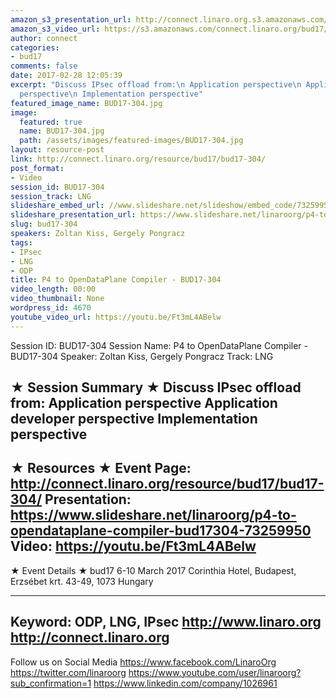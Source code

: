 ```yaml
---
amazon_s3_presentation_url: http://connect.linaro.org.s3.amazonaws.com/bud17/Presentations/P4%20to%20OpenDataPlane%20Compiler%20-%20BUD17-304.pptx
amazon_s3_video_url: https://s3.amazonaws.com/connect.linaro.org/bud17/Videos/Wednesday/Bud17-304%20P4%20to%20Open%20Data%20Plane%20compiler.mp4
author: connect
categories:
- bud17
comments: false
date: 2017-02-28 12:05:39
excerpt: "Discuss IPsec offload from:\n Application perspective\n Application developer
  perspective\n Implementation perspective"
featured_image_name: BUD17-304.jpg
image:
  featured: true
  name: BUD17-304.jpg
  path: /assets/images/featured-images/BUD17-304.jpg
layout: resource-post
link: http://connect.linaro.org/resource/bud17/bud17-304/
post_format:
- Video
session_id: BUD17-304
session_track: LNG
slideshare_embed_url: //www.slideshare.net/slideshow/embed_code/73259950
slideshare_presentation_url: https://www.slideshare.net/linaroorg/p4-to-opendataplane-compiler-bud17304-73259950
slug: bud17-304
speakers: Zoltan Kiss, Gergely Pongracz
tags:
- IPsec
- LNG
- ODP
title: P4 to OpenDataPlane Compiler - BUD17-304
video_length: 00:00
video_thumbnail: None
wordpress_id: 4670
youtube_video_url: https://youtu.be/Ft3mL4ABelw
---
```


Session ID: BUD17-304
Session Name: P4 to OpenDataPlane Compiler - BUD17-304
Speaker: Zoltan Kiss, Gergely Pongracz
Track: LNG

★ Session Summary ★
Discuss IPsec offload from:
Application perspective
Application developer perspective
Implementation perspective
---------------------------------------------------
★ Resources ★
Event Page: http://connect.linaro.org/resource/bud17/bud17-304/
Presentation: https://www.slideshare.net/linaroorg/p4-to-opendataplane-compiler-bud17304-73259950
Video: https://youtu.be/Ft3mL4ABelw
---------------------------------------------------

★ Event Details ★
bud17
6-10 March 2017
Corinthia Hotel, Budapest,
Erzsébet krt. 43-49,
1073 Hungary

---------------------------------------------------
Keyword: ODP, LNG, IPsec
http://www.linaro.org
http://connect.linaro.org
---------------------------------------------------
Follow us on Social Media
https://www.facebook.com/LinaroOrg
https://twitter.com/linaroorg
https://www.youtube.com/user/linaroorg?sub_confirmation=1
https://www.linkedin.com/company/1026961